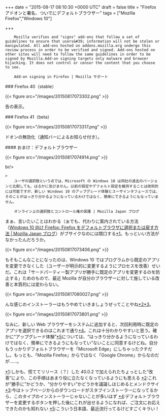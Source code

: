 
+++
date = "2015-08-17 08:10:30 +0000 UTC"
draft = false
title = "Firefox アドオンと署名、ついでにデフォルトブラウザー"
tags = ["Mozilla Firefox","Windows 10"]

+++
>
        Mozilla verifies and "signs" add-ons that follow a set of guidelines to ensure that users&#39; information will not be stolen or manipulated. All add-ons hosted on addons.mozilla.org undergo this review process in order to be verified and signed. Add-ons hosted on other sites will need to follow the same guidelines in order to be signed by Mozilla.Add-on signing targets only malware and browser hijacking. It does not control or censor the content that you choose to see.

        Add-on signing in Firefox | Mozilla サポート
    

<div class="section">
    ### Firefox 40（stable）
    

{{< figure src="/images/20150817073302.png"  >}}

告の表示。

</div>
<div class="section">
    ### Firefox 41（beta）
    

{{< figure src="/images/20150817073317.png"  >}}

ドオンの無効化（通知バーによるお知らせ付き）。

<div class="section">
    #### おまけ：デフォルトブラウザー
    

{{< figure src="/images/20150817074914.png"  >}}

br/>


    >
        ユーザの選択肢という点では、Microsoft の Windows 10 は同社の過去のバージョンと比較しても、はるかに及びません。以前の設定やデフォルト設定を維持することは技術的には可能ですが、新しい Windows 10 のアップグレード体験とユーザインタフェースでは、そのことがはっきり分かるようになっているわけではなく、簡単にできるようにもなっていません。

        オンライン上の選択肢とコントロール権の保護 | Mozilla Japan ブログ
    
まぁ、言いたいことはわかる（ぁでも、代わりに案内されている方法（<a href="http://www.mozilla.jp/blog/entry/10491/">Windows 10 向け Firefox: Firefox をデフォルトブラウザに選択または戻す方法 | Mozilla Japan ブログ</a>）がブサイクなのには閉口する<a href="#f-cbda2fd6" name="fn-cbda2fd6" title="しかも、慌ててリリース（？）した 40.0.2 で加えられたちょっとした“改善”により、この手順はあまり役に立たなくなっているようにも思える">*1</a>。もっといい方法がなかったんだろうか。

{{< figure src="/images/20150817073406.png"  >}}

もそもこんなことになったのは、Windows 10 ではプログラムから既定のアプリを変更できなくした（ユーザーが明示的に変更するようにプロセスを改善）せいだ。これは「サードパーティー製アプリが勝手に既定のアプリを変更するのを防止する」ためのもので、最近 Mozilla が自分のブラウザーに対して施している改善と本質的には変わらない。

{{< figure src="/images/20150817080027.png"  >}}

んな感じのインストーラーはもうやめていきましょうぜってことやね<a href="#f-7ef84196" name="fn-7ef84196" title="これが“勝手に”かどうか、“分かりやすい”かどうかを議論しはじめるとメンドクサイ">*2</a><a href="#f-b1f059ee" name="fn-b1f059ee" title="今はトップページからのダウンロードがスタブインストーラーになってるから、このタイプのインストーラーじゃないことが多いはず">*3</a>。

{{< figure src="/images/20150817073801.png"  >}}

なみに、新しい Web ブラウザーをシステムに追加すると、次回利用時に既定のアプリを選択できるのはこれまで通り<a href="#f-9605f45d" name="fn-9605f45d" title="デフォルトブラウザーを変更するボタンを押した後にこれが出せるようになれば、ご注文にお応えできたのかも知れない">*4</a>。これは十分わかりやすいと思う。確かに“アップグレード体験”<a href="#f-a9f89997" name="fn-a9f89997" title="こういう日本語、最近流行ってるけどすごくキラい！">*5</a>については、“はっきり分かるようになっているわけではなく、簡単にできるようにもなってい”ないことに同意するけどね。自分もうっかりデフォルトブラウザーを「Microsoft Edge」にしちゃったクチだし。もっとも、「Mozilla Firefox」からではなく「Google Chrome」からなのだが……。

</div>
</div><div class="footnote">
<a href="#fn-cbda2fd6" name="f-cbda2fd6" class="footnote-number">*1</a><span class="footnote-delimiter">:</span><span class="footnote-text">しかも、慌ててリリース（？）した 40.0.2 で加えられたちょっとした“改善”により、この手順はあまり役に立たなくなっているようにも思える</span>
<a href="#fn-7ef84196" name="f-7ef84196" class="footnote-number">*2</a><span class="footnote-delimiter">:</span><span class="footnote-text">これが“勝手に”かどうか、“分かりやすい”かどうかを議論しはじめるとメンドクサイ</span>
<a href="#fn-b1f059ee" name="f-b1f059ee" class="footnote-number">*3</a><span class="footnote-delimiter">:</span><span class="footnote-text">今はトップページからのダウンロードがスタブインストーラーになってるから、このタイプのインストーラーじゃないことが多いはず</span>
<a href="#fn-9605f45d" name="f-9605f45d" class="footnote-number">*4</a><span class="footnote-delimiter">:</span><span class="footnote-text">デフォルトブラウザーを変更するボタンを押した後にこれが出せるようになれば、ご注文にお応えできたのかも知れない</span>
<a href="#fn-a9f89997" name="f-a9f89997" class="footnote-number">*5</a><span class="footnote-delimiter">:</span><span class="footnote-text">こういう日本語、最近流行ってるけどすごくキラい！</span>
</div>

